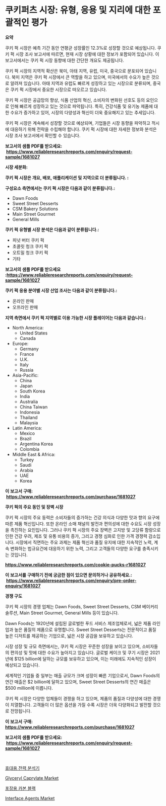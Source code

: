 <p><h1>쿠키퍼츠 시장: 유형, 응용 및 지리에 대한 포괄적인 평가</h1></p><p><strong>요약</strong></p>
<p><p>쿠키 퍽 시장은 예측 기간 동안 연평균 성장률인 12.3%로 성장할 것으로 예상됩니다. 쿠키 퍽 시장 조사 보고서에 따르면, 현재 시장 상황에 대한 정보가 포함되어 있습니다. 이 보고서에서는 쿠키 퍽 시장 동향에 대한 간단한 개요도 제공됩니다.</p><p>쿠키 퍽 시장의 지역적 확산은 북미, 아태 지역, 유럽, 미국, 중국으로 분포되어 있습니다. 북미 지역은 쿠키 퍽 시장에서 큰 역할을 하고 있으며, 미국에서의 수요가 높은 것으로 알려져 있습니다. 아태 지역과 유럽도 빠르게 성장하고 있는 시장으로 분류되며, 중국은 쿠키 퍽 시장에서 중요한 시장으로 떠오르고 있습니다.</p><p>쿠키 퍽 시장은 공급망의 향상, 식품 산업의 혁신, 소비자의 변화된 선호도 등의 요인으로 인해 빠르게 성장하고 있는 것으로 파악됩니다. 특히, 건강식품 및 유기농 제품에 대한 수요가 증가하고 있어, 시장의 다양성과 혁신이 더욱 중요해지고 있는 추세입니다.</p><p>쿠키 퍽 시장은 계속해서 성장할 것으로 예상되며, 기업들은 시장 동향을 파악하고 적시에 대응하기 위해 전략을 수립해야 합니다. 쿠키 퍽 시장에 대한 자세한 정보와 분석은 시장 조사 보고서에서 확인할 수 있습니다.</p></p>
<p><strong>보고서의 샘플 PDF를 받으세요: &nbsp;<a href="https://www.reliableresearchreports.com/enquiry/request-sample/1681027">https://www.reliableresearchreports.com/enquiry/request-sample/1681027</a></strong></p>
<p><strong>시장 세분화:</strong></p>
<p><strong> 쿠키 퍽 시장은 개요, 배포, 애플리케이션 및 지역으로 더 분류됩니다. :</strong></p>
<p><strong>구성요소 측면에서는 쿠키 퍽 시장은 다음과 같이 분류됩니다.:</strong></p>
<p><ul><li>Dawn Foods</li><li>Sweet Street Desserts</li><li>CSM Bakery Solutions</li><li>Main Street Gourmet</li><li>General Mills</li></ul></p>
<p><strong> 쿠키 퍽 유형별 시장 분석은 다음과 같이 분류됩니다.:</strong></p>
<p><ul><li>피넛 버터 쿠키 퍽</li><li>초콜릿 청크 쿠키 퍽</li><li>오트밀 청크 쿠키 퍽</li><li>기타</li></ul></p>
<p><strong>보고서의 샘플 PDF를 받으세요 :<a href="https://www.reliableresearchreports.com/enquiry/request-sample/1681027">https://www.reliableresearchreports.com/enquiry/request-sample/1681027</a></strong></p>
<p><strong> 쿠키 퍽 응용 분야별 시장 산업 조사는 다음과 같이 분류됩니다.:</strong></p>
<p><ul><li>온라인 판매</li><li>오프라인 판매</li></ul></p>
<p><strong>지역 측면에서 쿠키 퍽 지역별로 이용 가능한 시장 플레이어는 다음과 같습니다.:</strong></p>
<p><ul>
    <li>
        North America:
        <ul>
            <li>United States</li>
            <li>Canada</li>
        </ul>
    </li>
    <li>
        Europe:
        <ul>
            <li>Germany</li>
            <li>France</li>
            <li>U.K.</li>
            <li>Italy</li>
            <li>Russia</li>
        </ul>
    </li>
    <li>
        Asia-Pacific:
        <ul>
            <li>China</li>
            <li>Japan</li>
            <li>South Korea</li>
            <li>India</li>
            <li>Australia</li>
            <li>China Taiwan</li>
            <li>Indonesia</li>
            <li>Thailand</li>
            <li>Malaysia</li>
        </ul>
    </li>
    <li>
        Latin America:
        <ul>
            <li>Mexico</li>
            <li>Brazil</li>
            <li>Argentina Korea</li>
            <li>Colombia</li>
        </ul>
    </li>
    <li>
        Middle East & Africa:
        <ul>
            <li>Turkey</li>
            <li>Saudi</li>
            <li>Arabia</li>
            <li>UAE</li>
            <li>Korea</li>
        </ul>
    </li>
    </ul></p>
<p><strong>이 보고서 구매: &nbsp;<a href="https://www.reliableresearchreports.com/purchase/1681027">https://www.reliableresearchreports.com/purchase/1681027</a></strong></p>
<p><strong>쿠키 퍽의 주요 동인 및 장벽 시장</strong></p>
<p><p>쿠키 퍽 시장의 주요 동력은 소비자들의 증가하는 건강 의식과 다양한 맛과 향의 요구에 따른 제품 혁신입니다. 또한 온라인 소매 채널의 발전과 편의성에 대한 수요도 시장 성장을 촉진하는 요인입니다. 그러나 쿠키 퍽 시장의 주요 장벽은 고지방 및 고당류 함량으로 인한 건강 우려, 제조 및 유통 비용의 증가, 그리고 경쟁 심화로 인한 가격 경쟁력 감소입니다. 시장에서 직면하는 주요 과제는 제품 혁신과 품질 유지에 대한 지속적인 노력, 계속 변화하는 법규요건에 대응하기 위한 노력, 그리고 고객들의 다양한 요구를 충족시키는 것입니다.</p></p>
<p><strong><a href="https://www.reliableresearchreports.com/cookie-pucks-r1681027">https://www.reliableresearchreports.com/cookie-pucks-r1681027</a></strong></p>
<p><strong>이 보고서를 구매하기 전에 궁금한 점이 있으면 문의하거나 공유하세요.: &nbsp;<a href="https://www.reliableresearchreports.com/enquiry/pre-order-enquiry/1681027">https://www.reliableresearchreports.com/enquiry/pre-order-enquiry/1681027</a></strong></p>
<p><strong>경쟁 구도</strong></p>
<p><p>쿠키 퍽 시장의 경쟁 업체는 Dawn Foods, Sweet Street Desserts, CSM 베이커리 솔루션, Main Street Gourmet, General Mills 등이 있습니다. </p><p>Dawn Foods는 1920년에 설립된 글로벌한 푸드 서비스 제조업체로서, 넓은 제품 라인업과 높은 품질의 제품으로 유명합니다. Sweet Street Desserts는 전문적이고 품질 높은 디저트를 제공하는 기업으로, 넓은 시장 공감을 보유하고 있습니다. </p><p>시장 성장 및 규모 측면에서는, 쿠키 퍽 시장은 꾸준한 성장을 보이고 있으며, 소비자들의 편의성 및 맛에 대한 수요가 높아지고 있습니다. 글로벌 케이크 및 쿠기 시장은 2021년에 $125 billion에 달하는 규모를 보유하고 있으며, 이는 미래에도 지속적인 성장이 예상되고 있습니다. </p><p>세계적인 기업들 중 일부는 매출 규모가 크며 성장이 빠른 기업으로서, Dawn Foods의 연간 매출은 $2 billion에 달하고 있으며, Sweet Street Desserts의 연간 매출은 $500 million에 이릅니다. </p><p>쿠키 퍽 시장은 다양한 업체들이 경쟁을 하고 있으며, 제품의 품질과 다양성에 대한 경쟁이 치열합니다. 고객들이 더 많은 옵션을 가질 수록 시장은 더욱 다양화되고 발전할 것으로 전망됩니다.</p></p>
<p><strong>이 보고서 구매: &nbsp; <a href="https://www.reliableresearchreports.com/purchase/1681027">https://www.reliableresearchreports.com/purchase/1681027</a></strong></p>
<p><strong>보고서의 샘플 PDF를 받으세요: &nbsp;<a href="https://www.reliableresearchreports.com/enquiry/request-sample/1681027">https://www.reliableresearchreports.com/enquiry/request-sample/1681027</a></strong><strong></strong></p>
<p>&nbsp;</p>
<p><p><a href="https://github.com/JackieFauhey9089475/Market-Research-Report-List-1/blob/main/248089931725.md">휴대용 전력 분석기</a></p><p><a href="https://issuu.com/reportprime-2/docs/glyceryl-caprylate-market-size-2030.pptx">Glyceryl Caprylate Market</a></p><p><a href="https://github.com/Howaoole34545/Market-Research-Report-List-1/blob/main/648046331724.md">포장용 카본 블랙</a></p><p><a href="https://issuu.com/reportprime-2/docs/interface-agents-market-size-2030.pptx">Interface Agents Market</a></p></p>